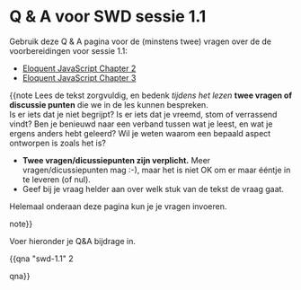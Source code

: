 # Q & A voor SWD sessie 1.1

Gebruik deze Q & A pagina voor de (minstens twee) vragen over de de voorbereidingen voor sessie 1.1:

* [Eloquent JavaScript Chapter 2](https://dwa-courses.firebaseapp.com/02_program_structure.html)
* [Eloquent JavaScript Chapter 3](https://dwa-courses.firebaseapp.com/03_functions.html)

{{note
Lees de tekst zorgvuldig, en bedenk _tijdens het lezen_ **twee vragen of  discussie punten** die we in de les kunnen bespreken.  
Is er iets dat je niet begrijpt? Is er iets dat je vreemd, stom of verrassend vindt? Ben je benieuwd naar een verband tussen wat je leest, en wat je ergens anders hebt geleerd? Wil je weten waarom een bepaald aspect ontworpen is zoals het is?

* **Twee vragen/dicussiepunten zijn verplicht.** Meer vragen/dicussiepunten mag :-), maar het is niet OK om er maar ééntje in te leveren (of nul).
* Geef bij je vraag helder aan over welk stuk van de tekst de vraag gaat.

Helemaal onderaan deze pagina kun je je vragen invoeren.

note}}

Voer hieronder je Q&A bijdrage in.

{{qna "swd-1.1" 2

qna}}